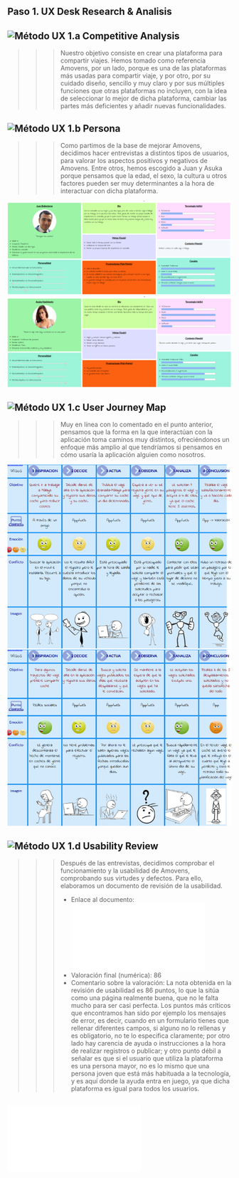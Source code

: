 ## Paso 1. UX Desk Research & Analisis

![Método UX](../img/Competitive.png) 1.a Competitive Analysis
-----

>>> Nuestro objetivo consiste en crear una plataforma para compartir viajes. Hemos tomado como referencia Amovens, por un lado, porque es una de las plataformas más usadas para compartir viaje, y por otro, por su cuidado diseño, sencillo y muy claro y por sus múltiples funciones que otras plataformas no incluyen, con la idea de seleccionar lo mejor de dicha plataforma, cambiar las partes más deficientes y añadir nuevas funcionalidades. 


![Método UX](../img/Persona.png) 1.b Persona
-----

>>> Como partimos de la base de mejorar Amovens, decidimos hacer entrevistas a distintos tipos de usuarios, para valorar los aspectos positivos y negativos de Amovens. Entre otros, hemos escogido a Juan y Asuka porque pensamos que la edad, el sexo, la cultura u otros factores pueden ser muy determinantes a la hora de interactuar con dicha plataforma.

![](./juan_ballesteros.png)
![](./asuka_hashimoto.png)

![Método UX](img/JourneyMap.png) 1.c User Journey Map
----

>>> Muy en línea con lo comentado en el punto anterior, pensamos que la forma en la que interactúan con la aplicación toma caminos muy distintos, ofreciéndonos un enfoque más amplio al que tendríamos si pensamos en cómo usaría la aplicación alguien como nosotros.

![](./mExp_JuanBalle.png)
![](./Asuka_mapa_exp.png)

![Método UX](../img/usabilityReview.png) 1.d Usability Review
----
>>> Después de las entrevistas, decidimos comprobar el funcionamiento y la usabilidad de Amovens,  comprobando sus virtudes y defectos. Para ello, elaboramos un documento de revisión de la usabilidad.
>>> - Enlace al documento:  ![Usability Review](P1/Usability-review-template.pdf)
>>> - Valoración final (numérica): 86
>>> - Comentario sobre la valoración:  La nota obtenida en la revisión de usabilidad es 86 puntos, lo que la sitúa como una página realmente buena, que no le falta mucho para ser casi perfecta. Los puntos más críticos que encontramos han sido por ejemplo los mensajes de error, es decir, cuando en un formulario tienes que rellenar diferentes campos, si alguno no lo rellenas y es obligatorio, no te lo especifica claramente; por otro lado hay carencia de ayuda o instrucciones a la hora de realizar registros o publicar; y otro punto débil a señalar es que si el usuario que utiliza la plataforma es una persona mayor, no es lo mismo que una persona joven que está más habituada a la tecnología, y es aquí donde la ayuda entra en juego, ya que dicha plataforma es igual para todos los usuarios.

![1.e Memoria](./Memoria.pdf)
----
